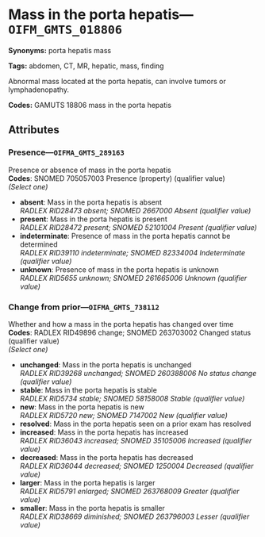 # Mass in the porta hepatis—`OIFM_GMTS_018806`

**Synonyms:** porta hepatis mass

**Tags:** abdomen, CT, MR, hepatic, mass, finding

Abnormal mass located at the porta hepatis, can involve tumors or lymphadenopathy.

**Codes:** GAMUTS 18806 mass in the porta hepatis

## Attributes

### Presence—`OIFMA_GMTS_289163`

Presence or absence of mass in the porta hepatis  
**Codes**: SNOMED 705057003 Presence (property) (qualifier value)  
*(Select one)*

- **absent**: Mass in the porta hepatis is absent  
_RADLEX RID28473 absent; SNOMED 2667000 Absent (qualifier value)_
- **present**: Mass in the porta hepatis is present  
_RADLEX RID28472 present; SNOMED 52101004 Present (qualifier value)_
- **indeterminate**: Presence of mass in the porta hepatis cannot be determined  
_RADLEX RID39110 indeterminate; SNOMED 82334004 Indeterminate (qualifier value)_
- **unknown**: Presence of mass in the porta hepatis is unknown  
_RADLEX RID5655 unknown; SNOMED 261665006 Unknown (qualifier value)_

### Change from prior—`OIFMA_GMTS_738112`

Whether and how a mass in the porta hepatis has changed over time  
**Codes**: RADLEX RID49896 change; SNOMED 263703002 Changed status (qualifier value)  
*(Select one)*

- **unchanged**: Mass in the porta hepatis is unchanged  
_RADLEX RID39268 unchanged; SNOMED 260388006 No status change (qualifier value)_
- **stable**: Mass in the porta hepatis is stable  
_RADLEX RID5734 stable; SNOMED 58158008 Stable (qualifier value)_
- **new**: Mass in the porta hepatis is new  
_RADLEX RID5720 new; SNOMED 7147002 New (qualifier value)_
- **resolved**: Mass in the porta hepatis seen on a prior exam has resolved  
- **increased**: Mass in the porta hepatis has increased  
_RADLEX RID36043 increased; SNOMED 35105006 Increased (qualifier value)_
- **decreased**: Mass in the porta hepatis has decreased  
_RADLEX RID36044 decreased; SNOMED 1250004 Decreased (qualifier value)_
- **larger**: Mass in the porta hepatis is larger  
_RADLEX RID5791 enlarged; SNOMED 263768009 Greater (qualifier value)_
- **smaller**: Mass in the porta hepatis is smaller  
_RADLEX RID38669 diminished; SNOMED 263796003 Lesser (qualifier value)_